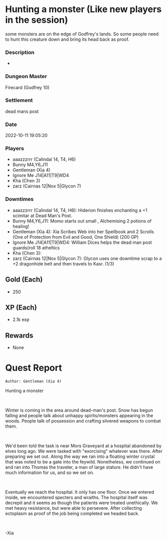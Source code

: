# Hunting a monster (Like new players in the session)
some monsters are on the edge of Godfrey's lands. So some people need to hunt this creature down and bring its head back as proof.
### Description
-
### Dungeon Master
Firecard (Godfrey 10)
### Settlement
dead mans post
### Date
2022-10-11 19:05:20
### Players
* aaazzzrrr (Calindal 14, T4, H6)
* Bunny M4,Y6,J11
* Gentleman (Xia 4)
* Ignore Me J14|A11|T9|WD4
* Kha (Chen 3)
* zarz (Cairnas 12|Nox 5|Glycon 7)
### Downtimes
* aaazzzrrr (Calindal 14, T4, H6): Hiderion finishes enchanting a +1 scimitar at Dead Man's Post.
* Bunny M4,Y6,J11: Momo starts out small , Alchemising 2 potions of healing!
* Gentleman (Xia 4): Xia Scribes Web into her Spellbook and 2 Scrolls (One of Protection from Evil and Good, One Shield) (200 GP)
* Ignore Me J14|A11|T9|WD4: William Dices helps the dead man post guards(roll  18 atheltics
* Kha (Chen 3): 
* zarz (Cairnas 12|Nox 5|Glycon 7): Glycon uses one downtime scrap to a +2 dragonhide belt and then travels to Kasr. (1/3)
## Gold (Each)
* 250
## XP (Each)
* 2.1k exp
## Rewards
* None
# Quest Report
`Author: Gentleman (Xia 4)`


Hunting a monster

&nbsp;

Winter is coming in the area around dead-man's post. Snow has begun falling and people talk about unhappy spirits/monsters appearing in the woods. People talk of possession and crafting silvered weapons to combat them. 

&nbsp;

We'd been told the task is near Mors Graveyard at a hospital abandoned by elves long ago. We were tasked with "exorcising" whatever was there. After preparing we set out. Along the way we ran into a floating winter crystal that was noted to be a gate into the feywild. Nonetheless, we continued on and ran into Thomas the traveler, a man of large stature. He didn't have much information for us, and so we set on.

&nbsp;

Eventually we reach the hospital. It only has one floor. Once we entered inside, we encountered specters and wraiths. The hospital itself was decrepit and it seems as though the patients were treated unethically. We met heavy resistance, but were able to persevere. After collecting ectoplasm as proof of the job being completed we headed back.

&nbsp;

-Xia